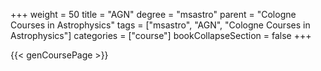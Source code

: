 +++
weight = 50
title = "AGN"
degree = "msastro"
parent = "Cologne Courses in Astrophysics"
tags = ["msastro", "AGN", "Cologne Courses in Astrophysics"]
categories = ["course"]
bookCollapseSection = false
+++

{{< genCoursePage >}}

